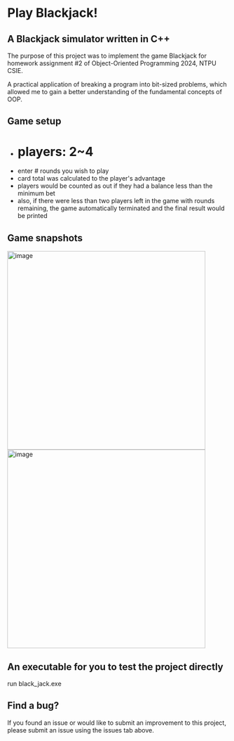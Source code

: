 # Play Blackjack!

## A Blackjack simulator written in C++

The purpose of this project was to implement the game Blackjack for homework assignment #2 of Object-Oriented Programming 2024, NTPU CSIE.

A practical application of breaking a program into bit-sized problems, which allowed me to gain a better understanding of the fundamental concepts of OOP.

## Game setup

* # players: 2~4
* enter # rounds you wish to play
* card total was calculated to the player's advantage
* players would be counted as out if they had a balance less than the minimum bet
* also, if there were less than two players left in the game with rounds remaining, the game automatically terminated and the final result would be printed

## Game snapshots

<img width="452" alt="image" src="https://github.com/chi-chen-wei/black_jack/assets/46983338/c89d36d8-16f3-4224-8fc2-1fb56533933f">
<img width="452" alt="image" src="https://github.com/chi-chen-wei/black_jack/assets/46983338/066e341d-41ef-444e-bc2f-e508a02ea6e8">

## An executable for you to test the project directly

run black_jack.exe

## Find a bug?

If you found an issue or would like to submit an improvement to this project, please submit an issue using the issues tab above.
